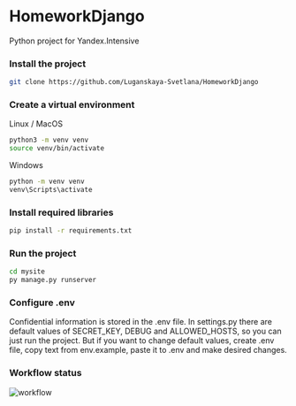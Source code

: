 # HomeworkDjango
Python project for Yandex.Intensive 

### Install the project
```bash 
git clone https://github.com/Luganskaya-Svetlana/HomeworkDjango
```

### Create a virtual environment
Linux / MacOS

```bash
python3 -m venv venv
source venv/bin/activate
```

Windows

```bash
python -m venv venv
venv\Scripts\activate
```


### Install required libraries
```bash
pip install -r requirements.txt
```


### Run the project 
```bash
cd mysite
py manage.py runserver
```

### Configure .env
Confidential information is stored in the .env file.
In settings.py there are default values of SECRET_KEY, DEBUG and ALLOWED_HOSTS, so you can just run the project. But if you want to change default values, create .env file, copy text from env.example, paste it to .env and make desired changes.


### Workflow status
![workflow](https://github.com/Luganskaya-Svetlana/HomeworkDjango/actions/workflows/python-package.yml/badge.svg)